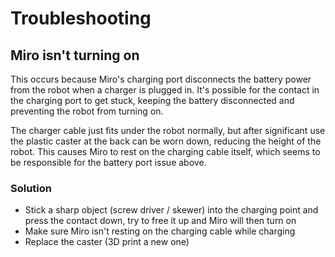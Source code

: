 # Troubleshooting

## Miro isn't turning on

This occurs because Miro's charging port disconnects the battery power from the robot when a charger is plugged in. It's possible for the contact in the charging port to get stuck, keeping the battery disconnected and preventing the robot from turning on.

The charger cable just fits under the robot normally, but after significant use the plastic caster at the back can be worn down, reducing the height of the robot. This causes Miro to rest on the charging cable itself, which seems to be responsible for the battery port issue above.

### Solution

* Stick a sharp object (screw driver / skewer) into the charging point and press the contact down, try to free it up and Miro will then turn on
* Make sure Miro isn't resting on the charging cable while charging
* Replace the caster (3D print a new one)
